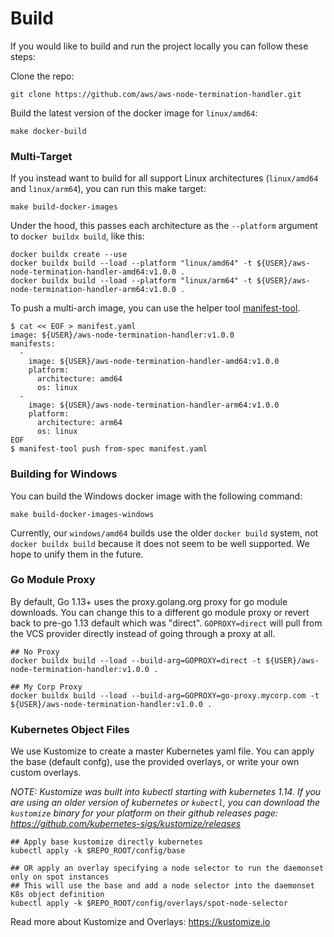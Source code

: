 # Build
If you would like to build and run the project locally you can follow these steps:

Clone the repo:
```
git clone https://github.com/aws/aws-node-termination-handler.git
```
Build the latest version of the docker image for `linux/amd64`:
```
make docker-build
```

### Multi-Target

If you instead want to build for all support Linux architectures (`linux/amd64` and `linux/arm64`), you can run this make target:
```
make build-docker-images
```

Under the hood, this passes each architecture as the `--platform` argument to `docker buildx build`, like this:
```
docker buildx create --use
docker buildx build --load --platform "linux/amd64" -t ${USER}/aws-node-termination-handler-amd64:v1.0.0 .
docker buildx build --load --platform "linux/arm64" -t ${USER}/aws-node-termination-handler-arm64:v1.0.0 .
```

To push a multi-arch image, you can use the helper tool [manifest-tool](https://github.com/estesp/manifest-tool).

```
$ cat << EOF > manifest.yaml
image: ${USER}/aws-node-termination-handler:v1.0.0
manifests:
  -
    image: ${USER}/aws-node-termination-handler-amd64:v1.0.0
    platform:
      architecture: amd64
      os: linux
  -
    image: ${USER}/aws-node-termination-handler-arm64:v1.0.0
    platform:
      architecture: arm64
      os: linux
EOF
$ manifest-tool push from-spec manifest.yaml
```

### Building for Windows

You can build the Windows docker image with the following command:
```
make build-docker-images-windows
```
Currently, our `windows/amd64` builds use the older `docker build` system, not `docker buildx build` because it does not seem to be well supported. We hope to unify them in the future.

### Go Module Proxy

By default, Go 1.13+ uses the proxy.golang.org proxy for go module downloads. You can change this to a different go module proxy or revert back to pre-go 1.13 default which was "direct". `GOPROXY=direct` will pull from the VCS provider directly instead of going through a proxy at all.

```
## No Proxy
docker buildx build --load --build-arg=GOPROXY=direct -t ${USER}/aws-node-termination-handler:v1.0.0 .

## My Corp Proxy
docker buildx build --load --build-arg=GOPROXY=go-proxy.mycorp.com -t ${USER}/aws-node-termination-handler:v1.0.0 .
```

### Kubernetes Object Files

We use Kustomize to create a master Kubernetes yaml file. You can apply the base (default confg), use the provided overlays, or write your own custom overlays.

*NOTE: Kustomize was built into kubectl starting with kubernetes 1.14. If you are using an older version of kubernetes or `kubectl`, you can download the `kustomize` binary for your platform on their github releases page: https://github.com/kubernetes-sigs/kustomize/releases*

```
## Apply base kustomize directly kubernetes
kubectl apply -k $REPO_ROOT/config/base

## OR apply an overlay specifying a node selector to run the daemonset only on spot instances
## This will use the base and add a node selector into the daemonset K8s object definition
kubectl apply -k $REPO_ROOT/config/overlays/spot-node-selector
```

Read more about Kustomize and Overlays: https://kustomize.io
